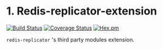 # 1. Redis-replicator-extension  

[![Build Status](https://travis-ci.org/leonchen83/redis-replicator-extension.svg?branch=master)](https://travis-ci.org/leonchen83/redis-replicator-extension)
[![Coverage Status](https://coveralls.io/repos/github/leonchen83/redis-replicator-extension/badge.svg?branch=master)](https://coveralls.io/github/leonchen83/redis-replicator-extension?branch=master)
[![Hex.pm](https://img.shields.io/hexpm/l/plug.svg?maxAge=2592000)](https://github.com/leonchen83/redis-replicator-extension/blob/master/LICENSE)  
  
`redis-replicator` 's third party modules extension.  